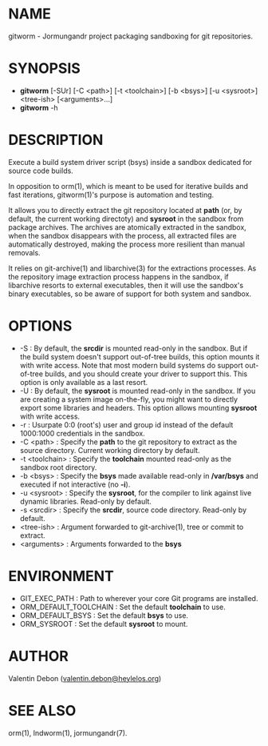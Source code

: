 # NAME

gitworm - Jormungandr project packaging sandboxing for git repositories.

# SYNOPSIS

- **gitworm** [-SUr] [-C \<path\>] [-t \<toolchain\>] [-b \<bsys\>] [-u \<sysroot\>] \<tree-ish\> [\<arguments\>...]
- **gitworm** -h

# DESCRIPTION

Execute a build system driver script (bsys) inside a sandbox dedicated for source code builds.

In opposition to orm(1), which is meant to be used for iterative
builds and fast iterations, gitworm(1)'s purpose is automation and testing.

It allows you to directly extract the git repository located at **path**
(or, by default, the current working directoty) and **sysroot** in the sandbox from package archives.
The archives are atomically extracted in the sandbox, when the sandbox disappears with the process,
all extracted files are automatically destroyed, making the process more resilient than manual removals.

It relies on git-archive(1) and libarchive(3) for the extractions processes.
As the repository image extraction process happens in the sandbox, if libarchive resorts to external executables,
then it will use the sandbox's binary executables, so be aware of support for both system and sandbox.

# OPTIONS

- -S : By default, the **srcdir** is mounted read-only in the sandbox. But if the build system doesn't support out-of-tree builds, this option mounts it with write access.
       Note that most modern build systems do support out-of-tree builds, and you should create your driver to support this. This option is only available as a last resort.
- -U : By default, the **sysroot** is mounted read-only in the sandbox. If you are creating a system image on-the-fly,
       you might want to directly export some libraries and headers. This option allows mounting **sysroot** with write access.
- -r : Usurpate 0:0 (root's) user and group id instead of the default 1000:1000 credentials in the sandbox.
- -C \<path\> : Specify the **path** to the git repository to extract as the source directory. Current working directory by default.
- -t \<toolchain\> : Specify the **toolchain** mounted read-only as the sandbox root directory.
- -b \<bsys\> : Specify the **bsys** made available read-only in **/var/bsys** and executed if not interactive (no **-i**).
- -u \<sysroot\> : Specify the **sysroot**, for the compiler to link against live dynamic libraries. Read-only by default.
- -s \<srcdir\> : Specify the **srcdir**, source code directory. Read-only by default.
- \<tree-ish\> : Argument forwarded to git-archive(1), tree or commit to extract.
- \<arguments\> : Arguments forwarded to the **bsys**

# ENVIRONMENT

- GIT\_EXEC\_PATH : Path to wherever your core Git programs are installed.
- ORM\_DEFAULT\_TOOLCHAIN : Set the default **toolchain** to use.
- ORM\_DEFAULT\_BSYS : Set the default **bsys** to use.
- ORM\_SYSROOT : Set the default **sysroot** to mount.

# AUTHOR
Valentin Debon (valentin.debon@heylelos.org)

# SEE ALSO
orm(1), lndworm(1), jormungandr(7).
